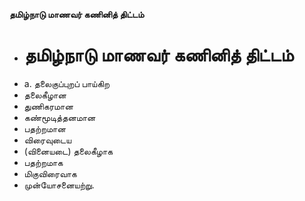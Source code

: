 **தமிழ்நாடு மாணவர் கணினித் திட்டம்**
- # தமிழ்நாடு மாணவர் கணினித் திட்டம்
- a. தலைகுப்புறப் பாய்கிற
- தலைகீழான
- துணிகரமான
- கண்மூடித்தனமான
- பதற்றமான
- விரைவுடைய
- (வினையடை) தலைகீழாக
- பதற்றமாக
- மிகுவிரைவாக
- முன்யோசனையற்று.

